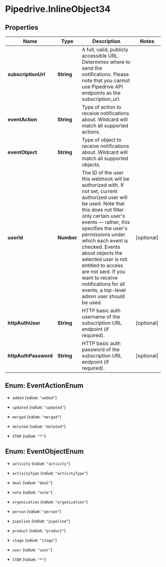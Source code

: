 # Pipedrive.InlineObject34

## Properties

Name | Type | Description | Notes
------------ | ------------- | ------------- | -------------
**subscriptionUrl** | **String** | A full, valid, publicly accessible URL. Determines where to send the notifications. Please note that you cannot use Pipedrive API endpoints as the subscription_url. | 
**eventAction** | **String** | Type of action to receive notifications about. Wildcard will match all supported actions. | 
**eventObject** | **String** | Type of object to receive notifications about. Wildcard will match all supported objects. | 
**userId** | **Number** | The ID of the user this webhook will be authorized with. If not set, current authorized user will be used. Note that this does not filter only certain user&#39;s events — rather, this specifies the user&#39;s permissions under which each event is checked. Events about objects the selected user is not entitled to access are not sent. If you want to receive notifications for all events, a top-level admin user should be used. | [optional] 
**httpAuthUser** | **String** | HTTP basic auth username of the subscription URL endpoint (if required). | [optional] 
**httpAuthPassword** | **String** | HTTP basic auth password of the subscription URL endpoint (if required). | [optional] 



## Enum: EventActionEnum


* `added` (value: `"added"`)

* `updated` (value: `"updated"`)

* `merged` (value: `"merged"`)

* `deleted` (value: `"deleted"`)

* `STAR` (value: `"*"`)





## Enum: EventObjectEnum


* `activity` (value: `"activity"`)

* `activityType` (value: `"activityType"`)

* `deal` (value: `"deal"`)

* `note` (value: `"note"`)

* `organization` (value: `"organization"`)

* `person` (value: `"person"`)

* `pipeline` (value: `"pipeline"`)

* `product` (value: `"product"`)

* `stage` (value: `"stage"`)

* `user` (value: `"user"`)

* `STAR` (value: `"*"`)




